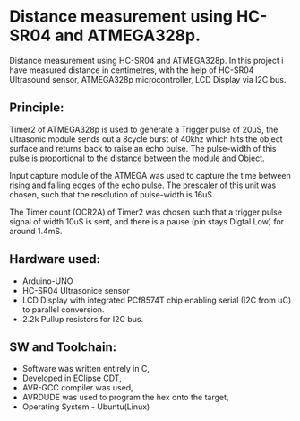 # Distance measurement using HC-SR04 and ATMEGA328p.
Distance measurement using HC-SR04 and ATMEGA328p.
In this project i have measured distance in centimetres, with the help of HC-SR04 Ultrasound sensor, ATMEGA328p microcontroller, LCD Display via I2C bus. 

## Principle: ##
Timer2 of ATMEGA328p is used to generate a Trigger pulse of 20uS, the ultrasonic module sends out a 8cycle burst of 40khz which hits the object surface and returns back to raise an echo pulse. The pulse-width of this pulse is proportional to the distance between the module and Object. 

Input capture module of the ATMEGA was used to capture the time between rising and falling edges of 
the echo pulse. The prescaler of this unit was chosen, such that the resolution of pulse-width is 16uS.

The Timer count (OCR2A) of Timer2 was chosen such that a trigger pulse signal of width 10uS is sent, and there is a
pause (pin stays Digtal Low) for around 1.4mS. 
 



## Hardware used: ##
- Arduino-UNO
- HC-SR04 Ultrasonice sensor
- LCD Display with integrated PCf8574T chip enabling serial (I2C from uC) to parallel conversion.
- 2.2k Pullup resistors for I2C bus.

## SW and Toolchain: ##
- Software was written entirely in C,
- Developed in EClipse CDT,
- AVR-GCC compiler was used, 
- AVRDUDE was used to program the hex onto the target,
- Operating System - Ubuntu(Linux)
